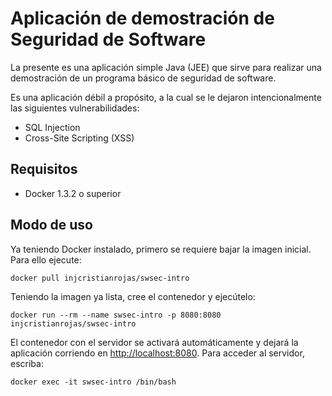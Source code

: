 # Aplicación de demostración de Seguridad de Software

La presente es una aplicación simple Java (JEE) que sirve para
realizar una demostración de un programa básico de seguridad de software.

Es una aplicación débil a propósito, a la cual se le dejaron intencionalmente
las siguientes vulnerabilidades:

* SQL Injection
* Cross-Site Scripting (XSS)

## Requisitos

* Docker 1.3.2 o superior

## Modo de uso

Ya teniendo Docker instalado, primero se requiere bajar la imagen inicial.
Para ello ejecute:

    docker pull injcristianrojas/swsec-intro

Teniendo la imagen ya lista, cree el contenedor y ejecútelo:

    docker run --rm --name swsec-intro -p 8080:8080 injcristianrojas/swsec-intro

El contenedor con el servidor se activará automáticamente y dejará la
aplicación corriendo en <http://localhost:8080>. Para acceder al servidor,
escriba:

    docker exec -it swsec-intro /bin/bash
